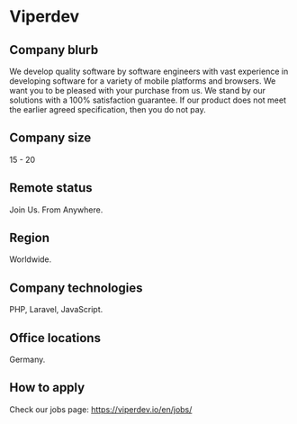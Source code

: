 # Viperdev

## Company blurb

We develop quality software by software engineers with vast experience in developing software for a variety of mobile platforms and browsers. We want you to be pleased with your purchase from us. We stand by our solutions with a 100% satisfaction guarantee. If our product does not meet the earlier agreed specification, then you do not pay.

## Company size

15 - 20

## Remote status

Join Us. From Anywhere.

## Region

Worldwide.

## Company technologies

PHP, Laravel, JavaScript.

## Office locations

Germany.

## How to apply

Check our jobs page: https://viperdev.io/en/jobs/
